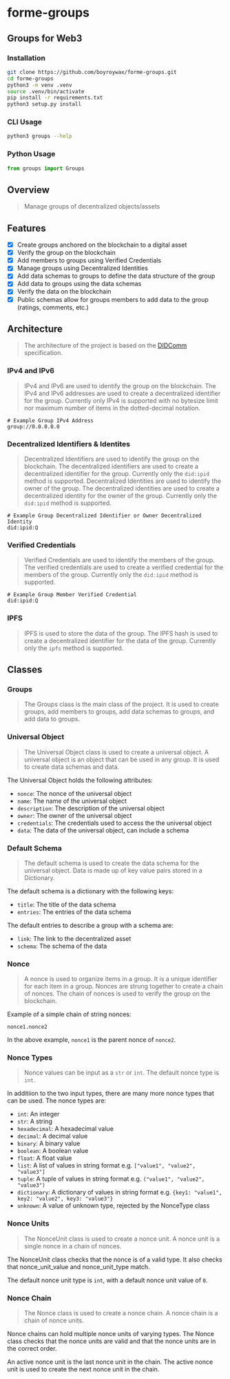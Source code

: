 # forme-groups

## Groups for Web3

### Installation

```bash
git clone https://github.com/boyroywax/forme-groups.git
cd forme-groups
python3 -m venv .venv
source .venv/bin/activate
pip install -r requirements.txt
python3 setup.py install
```

### CLI Usage

```bash
python3 groups --help
```

### Python Usage

```python
from groups import Groups
```

## Overview
> Manage groups of decentralized objects/assets

## Features
- [x] Create groups anchored on the blockchain to a digital asset
- [x] Verify the group on the blockchain
- [x] Add members to groups using Verified Credentials
- [x] Manage groups using Decentralized Identities
- [x] Add data schemas to groups to define the data structure of the group
- [x] Add data to groups using the data schemas
- [x] Verify the data on the blockchain
- [x] Public schemas allow for groups members to add data to the group (ratings, comments, etc.)

## Architecture
> The architecture of the project is based on the [DIDComm](
https://identity.foundation/didcomm-messaging/spec/#introduction) specification.

### IPv4 and IPv6
> IPv4 and IPv6 are used to identify the group on the blockchain.  The IPv4 and IPv6 addresses are used to create a decentralized identifier for the group.  Currently only IPv4 is supported with no bytesize limit nor maximum number of items in the dotted-decimal notation.

```text
# Example Group IPv4 Address
group://0.0.0.0.0
```

### Decentralized Identifiers & Identites
> Decentralized Identifiers are used to identify the group on the blockchain.  The decentralized identifiers are used to create a decentralized identifier for the group.  Currently only the `did:ipid` method is supported.
> Decentralized Identities are used to identify the owner of the group.  The decentralized identities are used to create a decentralized identity for the owner of the group.  Currently only the `did:ipid` method is supported.

```text
# Example Group Decentralized Identifier or Owner Decentralized Identity
did:ipid:Q
```

### Verified Credentials
> Verified Credentials are used to identify the members of the group.  The verified credentials are used to create a verified credential for the members of the group.  Currently only the `did:ipid` method is supported.

```text
# Example Group Member Verified Credential
did:ipid:Q
```

### IPFS
> IPFS is used to store the data of the group.  The IPFS hash is used to create a decentralized identifier for the data of the group.  Currently only the `ipfs` method is supported.

### 




## Classes
### Groups
> The Groups class is the main class of the project. It is used to create groups, add members to groups, add data schemas to groups, and add data to groups.

### Universal Object
> The Universal Object class is used to create a universal object. A universal object is an object that can be used in any group. It is used to create data schemas and data.

The Universal Object holds the following attributes:
- `nonce`: The nonce of the universal object
- `name`: The name of the universal object
- `description`: The description of the universal object
- `owner`: The owner of the universal object
- `credentials`: The credentials used to access the the universal object
- `data`: The data of the universal object, can include a schema

### Default Schema
>The default schema is used to create the data schema for the universal object. Data is made up of key value pairs stored in a Dictionary. 

The default schema is a dictionary with the following keys:
- `title`: The title of the data schema
- `entries`: The entries of the data schema

The default entries to describe a group with a schema are:
- `link`: The link to the decentralized asset
- `schema`: The schema of the data

### Nonce
> A nonce is used to organize items in a group. It is a unique identifier for each item in a group.  Nonces are strung together to create a chain of nonces. The chain of nonces is used to verify the group on the blockchain.

Example of a simple chain of string nonces:
```text
nonce1.nonce2
```
In the above example, `nonce1` is the parent nonce of `nonce2`.

### Nonce Types
> Nonce values can be input as a `str` or `int`. The default nonce type is `int`.

In additiion to the two input types, there are many more nonce types that can be used. The nonce types are:
- `int`: An integer
- `str`: A string
- `hexadecimal`: A hexadecimal value
- `decimal`: A decimal value
- `binary`: A binary value
- `boolean`: A boolean value
- `float`: A float value
- `list`: A list of values in string format e.g. `["value1", "value2", "value3"]`
- `tuple`: A tuple of values in string format e.g. `("value1", "value2", "value3")`
- `dictionary`: A dictionary of values in string format e.g. `{key1: "value1", key2: "value2", key3: "value3"}`
- `unknown`: A value of unknown type, rejected by the NonceType class

### Nonce Units
> The NonceUnit class is used to create a nonce unit. A nonce unit is a single nonce in a chain of nonces.

The NonceUnit class checks that the nonce is of a valid type.  It also checks that nonce_unit_value and nonce_unit_type match.

The default nonce unit type is `int`, with a default nonce unit value of `0`.

### Nonce Chain
> The Nonce class is used to create a nonce chain. A nonce chain is a chain of nonce units.

Nonce chains can hold multiple nonce units of varying types.  The Nonce class checks that the nonce units are valid and that the nonce units are in the correct order.

An active nonce unit is the last nonce unit in the chain.  The active nonce unit is used to create the next nonce unit in the chain.
